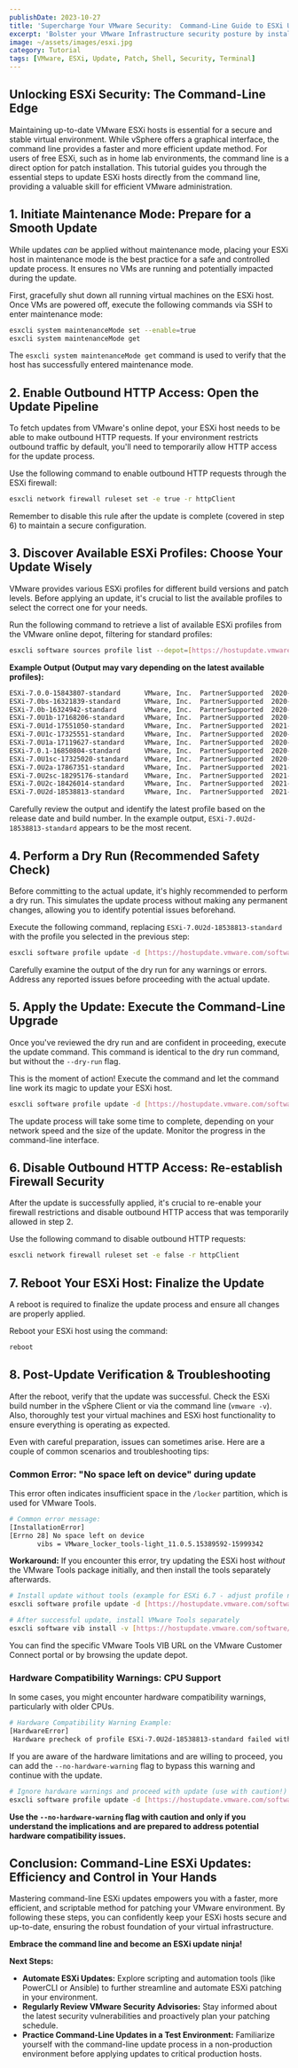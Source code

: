 ```yaml
---
publishDate: 2023-10-27
title: 'Supercharge Your VMware Security:  Command-Line Guide to ESXi Updates'
excerpt: 'Bolster your VMware Infrastructure security posture by installing the latest ESXi updates'
image: ~/assets/images/esxi.jpg
category: Tutorial
tags: [VMware, ESXi, Update, Patch, Shell, Security, Terminal]
---
```


## Unlocking ESXi Security: The Command-Line Edge

Maintaining up-to-date VMware ESXi hosts is essential for a secure and stable virtual environment. While vSphere offers a graphical interface, the command line provides a faster and more efficient update method. For users of free ESXi, such as in home lab environments, the command line is a direct option for patch installation. This tutorial guides you through the essential steps to update ESXi hosts directly from the command line, providing a valuable skill for efficient VMware administration.

## 1. Initiate Maintenance Mode: Prepare for a Smooth Update

While updates _can_ be applied without maintenance mode, placing your ESXi host in maintenance mode is the best practice for a safe and controlled update process. It ensures no VMs are running and potentially impacted during the update.

First, gracefully shut down all running virtual machines on the ESXi host. Once VMs are powered off, execute the following commands via SSH to enter maintenance mode:

```bash
esxcli system maintenanceMode set --enable=true
esxcli system maintenanceMode get
```

The `esxcli system maintenanceMode get` command is used to verify that the host has successfully entered maintenance mode.

## 2. Enable Outbound HTTP Access: Open the Update Pipeline

To fetch updates from VMware's online depot, your ESXi host needs to be able to make outbound HTTP requests. If your environment restricts outbound traffic by default, you'll need to temporarily allow HTTP access for the update process.

Use the following command to enable outbound HTTP requests through the ESXi firewall:

```bash
esxcli network firewall ruleset set -e true -r httpClient
```

Remember to disable this rule after the update is complete (covered in step 6) to maintain a secure configuration.

## 3. Discover Available ESXi Profiles: Choose Your Update Wisely

VMware provides various ESXi profiles for different build versions and patch levels. Before applying an update, it's crucial to list the available profiles to select the correct one for your needs.

Run the following command to retrieve a list of available ESXi profiles from the VMware online depot, filtering for standard profiles:

```bash
esxcli software sources profile list --depot=[https://hostupdate.vmware.com/software/VUM/PRODUCTION/main/vmw-depot-index.xml](https://hostupdate.vmware.com/software/VUM/PRODUCTION/main/vmw-depot-index.xml) |grep ESXi-7|grep standard
```

**Example Output (Output may vary depending on the latest available profiles):**

```bash
ESXi-7.0.0-15843807-standard      VMware, Inc.  PartnerSupported  2020-03-16T10:48:54  2020-03-16T10:48:54
ESXi-7.0bs-16321839-standard      VMware, Inc.  PartnerSupported  2020-06-02T05:57:00  2020-06-02T05:57:00
ESXi-7.0b-16324942-standard       VMware, Inc.  PartnerSupported  2020-06-02T17:26:43  2020-06-02T17:26:43
ESXi-7.0U1b-17168206-standard     VMware, Inc.  PartnerSupported  2020-11-11T11:34:51  2020-11-11T11:34:51
ESXi-7.0U1d-17551050-standard     VMware, Inc.  PartnerSupported  2021-02-01T18:29:07  2021-02-01T18:29:07
ESXi-7.0U1c-17325551-standard     VMware, Inc.  PartnerSupported  2020-12-15T12:44:19  2020-12-15T12:44:19
ESXi-7.0U1a-17119627-standard     VMware, Inc.  PartnerSupported  2020-11-01T08:18:49  2020-11-01T08:18:49
ESXi-7.0.1-16850804-standard      VMware, Inc.  PartnerSupported  2020-09-04T18:28:17  2020-09-04T18:28:18
ESXi-7.0U1sc-17325020-standard    VMware, Inc.  PartnerSupported  2020-12-15T10:50:21  2020-12-15T10:50:21
ESXi-7.0U2a-17867351-standard     VMware, Inc.  PartnerSupported  2021-04-29T00:00:00  2021-04-29T00:00:00
ESXi-7.0U2sc-18295176-standard    VMware, Inc.  PartnerSupported  2021-08-24T00:00:00  2021-08-24T00:00:00
ESXi-7.0U2c-18426014-standard     VMware, Inc.  PartnerSupported  2021-08-24T00:00:00  2021-08-24T00:00:00
ESXi-7.0U2d-18538813-standard     VMware, Inc.  PartnerSupported  2021-09-14T00:00:00  2021-09-14T00:00:00
```

Carefully review the output and identify the latest profile based on the release date and build number. In the example output, `ESXi-7.0U2d-18538813-standard` appears to be the most recent.

## 4. Perform a Dry Run (Recommended Safety Check)

Before committing to the actual update, it's highly recommended to perform a dry run. This simulates the update process without making any permanent changes, allowing you to identify potential issues beforehand.

Execute the following command, replacing `ESXi-7.0U2d-18538813-standard` with the profile you selected in the previous step:

```bash
esxcli software profile update -d [https://hostupdate.vmware.com/software/VUM/PRODUCTION/main/vmw-depot-index.xml](https://hostupdate.vmware.com/software/VUM/PRODUCTION/main/vmw-depot-index.xml) -p ESXi-7.0U2d-18538813-standard --dry-run
```

Carefully examine the output of the dry run for any warnings or errors. Address any reported issues before proceeding with the actual update.

## 5. Apply the Update: Execute the Command-Line Upgrade

Once you've reviewed the dry run and are confident in proceeding, execute the update command. This command is identical to the dry run command, but without the `--dry-run` flag.

This is the moment of action! Execute the command and let the command line work its magic to update your ESXi host.

```bash
esxcli software profile update -d [https://hostupdate.vmware.com/software/VUM/PRODUCTION/main/vmw-depot-index.xml](https://hostupdate.vmware.com/software/VUM/PRODUCTION/main/vmw-depot-index.xml) -p ESXi-7.0U2d-18538813-standard
```

The update process will take some time to complete, depending on your network speed and the size of the update. Monitor the progress in the command-line interface.

## 6. Disable Outbound HTTP Access: Re-establish Firewall Security

After the update is successfully applied, it's crucial to re-enable your firewall restrictions and disable outbound HTTP access that was temporarily allowed in step 2.

Use the following command to disable outbound HTTP requests:

```bash
esxcli network firewall ruleset set -e false -r httpClient
```

## 7. Reboot Your ESXi Host: Finalize the Update

A reboot is required to finalize the update process and ensure all changes are properly applied.

Reboot your ESXi host using the command:

```bash
reboot
```

## 8. Post-Update Verification & Troubleshooting

After the reboot, verify that the update was successful. Check the ESXi build number in the vSphere Client or via the command line (`vmware -v`). Also, thoroughly test your virtual machines and ESXi host functionality to ensure everything is operating as expected.

Even with careful preparation, issues can sometimes arise. Here are a couple of common scenarios and troubleshooting tips:

### Common Error: "No space left on device" during update

This error often indicates insufficient space in the `/locker` partition, which is used for VMware Tools.

```bash
# Common error message:
[InstallationError]
[Errno 28] No space left on device
       vibs = VMware_locker_tools-light_11.0.5.15389592-15999342
```

**Workaround:** If you encounter this error, try updating the ESXi host _without_ the VMware Tools package initially, and then install the tools separately afterwards.

```bash
# Install update without tools (example for ESXi 6.7 - adjust profile name accordingly)
esxcli software profile update -d [https://hostupdate.vmware.com/software/VUM/PRODUCTION/main/vmw-depot-index.xml](https://hostupdate.vmware.com/software/VUM/PRODUCTION/main/vmw-depot-index.xml) -p ESXi-6.7.0-20191204001-no-tools

# After successful update, install VMware Tools separately
esxcli software vib install -v [https://hostupdate.vmware.com/software/VUM/PRODUCTION/main/esx/vmw/vib20/tools-light/VMware_locker_tools-light_11.0.5.15389592-15999342.vib](https://hostupdate.vmware.com/software/VUM/PRODUCTION/main/esx/vmw/vib20/tools-light/VMware_locker_tools-light_11.0.5.15389592-15999342.vib)
```

You can find the specific VMware Tools VIB URL on the VMware Customer Connect portal or by browsing the update depot.

### Hardware Compatibility Warnings: CPU Support

In some cases, you might encounter hardware compatibility warnings, particularly with older CPUs.

```bash
# Hardware Compatibility Warning Example:
[HardwareError]
 Hardware precheck of profile ESXi-7.0U2d-18538813-standard failed with warnings: <CPU_SUPPORT WARNING: The CPU in this host may not be supported in future ESXi releases. Please plan accordingly.>
```

If you are aware of the hardware limitations and are willing to proceed, you can add the `--no-hardware-warning` flag to bypass this warning and continue with the update.

```bash
# Ignore hardware warnings and proceed with update (use with caution!)
esxcli software profile update -d [https://hostupdate.vmware.com/software/VUM/PRODUCTION/main/vmw-depot-index.xml](https://hostupdate.vmware.com/software/VUM/PRODUCTION/main/vmw-depot-index.xml) -p ESXi-7.0U2d-18538813-standard --no-hardware-warning
```

**Use the `--no-hardware-warning` flag with caution and only if you understand the implications and are prepared to address potential hardware compatibility issues.**

## Conclusion: Command-Line ESXi Updates: Efficiency and Control in Your Hands

Mastering command-line ESXi updates empowers you with a faster, more efficient, and scriptable method for patching your VMware environment. By following these steps, you can confidently keep your ESXi hosts secure and up-to-date, ensuring the robust foundation of your virtual infrastructure.

**Embrace the command line and become an ESXi update ninja!**

**Next Steps:**

- **Automate ESXi Updates:** Explore scripting and automation tools (like PowerCLI or Ansible) to further streamline and automate ESXi patching in your environment.
- **Regularly Review VMware Security Advisories:** Stay informed about the latest security vulnerabilities and proactively plan your patching schedule.
- **Practice Command-Line Updates in a Test Environment:** Familiarize yourself with the command-line update process in a non-production environment before applying updates to critical production hosts.
